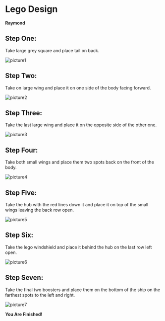 # Lego Design
**Raymond**
## **Step One:**

Take large grey square and place tail on back.

![picture1](https://github.com/RaymondRau/e235/blob/master/lego%20project.png)
## **Step Two:**

Take on large wing and place it on one side of the body facing forward.

![picture2](https://github.com/RaymondRau/e235/blob/master/lego%20project%202.png)
## **Step Three:**

Take the last large wing and place it on the opposite side of the other one.

![picture3](https://github.com/RaymondRau/e235/blob/master/lego%20project%203.png)
## **Step Four:**

Take both small wings and place them two spots back on the front of the body.

![picture4](https://github.com/RaymondRau/e235/blob/master/lego%20project%204.png)
## **Step Five:**

Take the hub with the red lines down it and place it on top of the small wings leaving the back row open.

![picture5](https://github.com/RaymondRau/e235/blob/master/lego%20project%205.png)
## **Step Six:**

Take the lego windshield and place it behind the hub on the last row left open.

![picture6](https://github.com/RaymondRau/e235/blob/master/lego%20project%206.png)
## **Step Seven:**

Take the final two boosters and place them on the bottom of the ship on the farthest spots to the left and right.

![picture7](https://github.com/RaymondRau/e235/blob/master/lego%20project%207.png)

**You Are Finished!**
